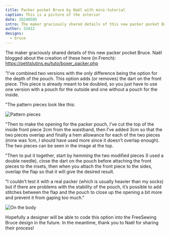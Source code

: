 ```yaml
---
title: Packer pocket Bruce by Naël with mini-tutorial
caption: This is a picture of the interior
date: 20240505
intro: The maker graciously shared details of this new packer pocket Bruce.
author: 32412
designs:
  - bruce
---
```


The maker graciously shared details of this new packer pocket Bruce. Naël blogged about the creation of these here (in French): https://petitslutins.eu/tuto/boxer_packer.php

"I’ve combined two versions with the only difference being the option for the depth of the pouch.  This option adds (or removes) the dart on the front piece.  This piece is already meant to be doubled, so you just have to use one version with a pouch for the outside and one without a pouch for the inside.

"The pattern pieces look like this:

![Pattern pieces](https://imagedelivery.net/ouSuR9yY1bHt-fuAokSA5Q/showcase-packer-pocket-bruce-by-nael-with-mini-tutorial-1/public "Pattern pieces")

"Then to make the opening for the packer pouch, I’ve cut the top of the inside front piece 2cm from the waistband, then I’ve added 3cm so that the two pieces overlap and finally a hem allowance for each of the two pieces (mine was 1cm, I should have used more since it doesn’t overlap enough).  The two pieces can be seen in the image at the top.

"Then to put it together, start by hemming the two modified pieces (I used a double needle), close the dart on the pouch before attaching the front pieces to the insets, then when you attach the front piece to the sides, overlap the flap so that it will give the desired result.

"I couldn’t test it with a real packer (which is usually heavier than my socks) but if there are problems with the stability of the pouch, it’s possible to add stitches between the flap and the pouch to close up the opening a bit more and prevent it from gaping too much."

![On the body](https://imagedelivery.net/ouSuR9yY1bHt-fuAokSA5Q/showcase-packer-pocket-bruce-by-nael-with-mini-tutorial-2/public "On the body")

Hopefully a designer will be able to code this option into the FreeSewing Bruce design in the future. In the meantime, thank you to Naël for sharing their process!
